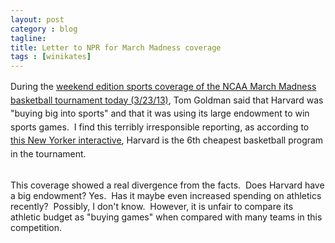 ```yaml
---
layout: post
category : blog
tagline: 
title: Letter to NPR for March Madness coverage
tags : [winikates]
---
```

<p><span style="line-height: 1.538em;">During the <a href="http://www.npr.org/2013/03/23/175119418/sheer-madness-with-ncaa-upsets">weekend edition sports coverage of the NCAA March Madness basketball tournament today (3/23/13)</a>, Tom Goldman said that Harvard was &quot;buying big into sports&quot; and that it was using its large endowment to win sports games. &nbsp;I find this terribly irresponsible reporting, as according to </span><a href="http://www.newyorker.com/sandbox/business/ncaa.html" style="line-height: 1.538em;">this New Yorker interactive</a><span style="line-height: 1.538em;">, Harvard is the 6th cheapest basketball program in the tournament.&nbsp;</span></p><div>&nbsp;</div><div>This coverage showed a real divergence from the facts. &nbsp;Does Harvard have a big endowment? Yes. &nbsp;Has it maybe even increased spending on athletics recently? &nbsp;Possibly, I don&#39;t know. &nbsp;However, it is unfair to compare its athletic budget as &quot;buying games&quot; when compared with many teams in this competition.</div><div>&nbsp;</div>
